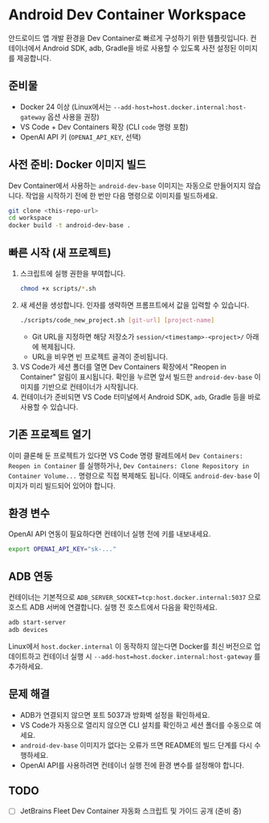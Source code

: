 # Android Dev Container Workspace

안드로이드 앱 개발 환경을 Dev Container로 빠르게 구성하기 위한 템플릿입니다. 컨테이너에서 Android SDK, adb, Gradle을 바로 사용할 수 있도록 사전 설정된 이미지를 제공합니다.

## 준비물
- Docker 24 이상 (Linux에서는 `--add-host=host.docker.internal:host-gateway` 옵션 사용을 권장)
- VS Code + Dev Containers 확장 (CLI `code` 명령 포함)
- OpenAI API 키 (`OPENAI_API_KEY`, 선택)

## 사전 준비: Docker 이미지 빌드
Dev Container에서 사용하는 `android-dev-base` 이미지는 자동으로 만들어지지 않습니다. 작업을 시작하기 전에 한 번만 다음 명령으로 이미지를 빌드하세요.

```bash
git clone <this-repo-url>
cd workspace
docker build -t android-dev-base .
```

## 빠른 시작 (새 프로젝트)
1. 스크립트에 실행 권한을 부여합니다.
   ```bash
   chmod +x scripts/*.sh
   ```
2. 새 세션을 생성합니다. 인자를 생략하면 프롬프트에서 값을 입력할 수 있습니다.
   ```bash
   ./scripts/code_new_project.sh [git-url] [project-name]
   ```
   - Git URL을 지정하면 해당 저장소가 `session/<timestamp>-<project>/` 아래에 복제됩니다.
   - URL을 비우면 빈 프로젝트 골격이 준비됩니다.
3. VS Code가 세션 폴더를 열면 Dev Containers 확장에서 "Reopen in Container" 알림이 표시됩니다. 확인을 누르면 앞서 빌드한 `android-dev-base` 이미지를 기반으로 컨테이너가 시작됩니다.
4. 컨테이너가 준비되면 VS Code 터미널에서 Android SDK, `adb`, Gradle 등을 바로 사용할 수 있습니다.

## 기존 프로젝트 열기
이미 클론해 둔 프로젝트가 있다면 VS Code 명령 팔레트에서 `Dev Containers: Reopen in Container` 를 실행하거나, `Dev Containers: Clone Repository in Container Volume...` 명령으로 직접 복제해도 됩니다. 이때도 `android-dev-base` 이미지가 미리 빌드되어 있어야 합니다.

## 환경 변수
OpenAI API 연동이 필요하다면 컨테이너 실행 전에 키를 내보내세요.

```bash
export OPENAI_API_KEY="sk-..."
```

## ADB 연동
컨테이너는 기본적으로 `ADB_SERVER_SOCKET=tcp:host.docker.internal:5037` 으로 호스트 ADB 서버에 연결합니다. 실행 전 호스트에서 다음을 확인하세요.

```bash
adb start-server
adb devices
```

Linux에서 `host.docker.internal` 이 동작하지 않는다면 Docker를 최신 버전으로 업데이트하고 컨테이너 실행 시 `--add-host=host.docker.internal:host-gateway` 를 추가하세요.

## 문제 해결
- ADB가 연결되지 않으면 포트 5037과 방화벽 설정을 확인하세요.
- VS Code가 자동으로 열리지 않으면 CLI 설치를 확인하고 세션 폴더를 수동으로 여세요.
- `android-dev-base` 이미지가 없다는 오류가 뜨면 README의 빌드 단계를 다시 수행하세요.
- OpenAI API를 사용하려면 컨테이너 실행 전에 환경 변수를 설정해야 합니다.

## TODO
- [ ] JetBrains Fleet Dev Container 자동화 스크립트 및 가이드 공개 (준비 중)
